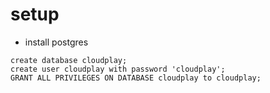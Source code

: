 # setup

* install postgres

```
create database cloudplay;
create user cloudplay with password 'cloudplay';
GRANT ALL PRIVILEGES ON DATABASE cloudplay to cloudplay;
```